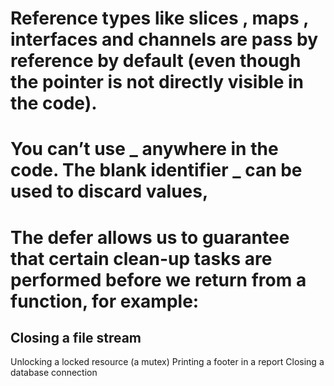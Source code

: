  # Reference types like slices , maps , interfaces  and channels  are pass by reference by default (even though the pointer is not directly visible in the code).

 # You can’t use _ anywhere in the code. The blank identifier _ can be used to discard values, 


 # The defer allows us to guarantee that certain clean-up tasks are performed before we return from a function, for example:

## Closing a file stream
 Unlocking a locked resource (a mutex)
 Printing a footer in a report
 Closing a database connection